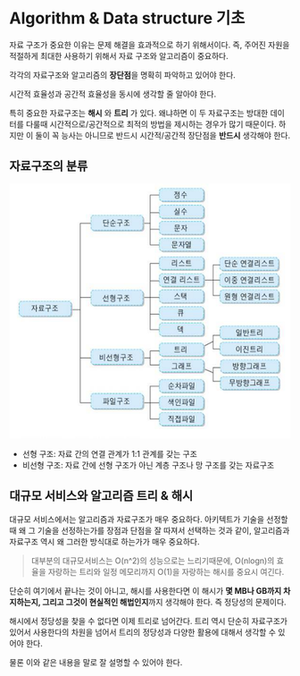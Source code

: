 # Algorithm & Data structure 기초

자료 구조가 중요한 이유는 문제 해결을 효과적으로 하기 위해서이다. 즉, 주어진 자원을 적절하게 최대한 사용하기 위해서 자료 구조와 알고리즘이 중요하다.

각각의 자료구조와 알고리즘의 **장단점**을 명확히 파악하고 있어야 한다.

시간적 효율성과 공간적 효율성을 동시에 생각할 줄 알아야 한다.

특히 중요한 자료구조는 **해시** 와 **트리** 가 있다. 왜냐하면 이 두 자료구조는 방대한 데이터를 다룰때 시간적으로/공간적으로 최적의 방법을 제시하는 경우가 많기 때문이다. 하지만 이 둘이 꼭 능사는 아니므로 반드시 시간적/공간적 장단점을 **반드시** 생각해야 한다.

## 자료구조의 분류

![category of datastructrue](./assets/category_of_datastructure.jpg)

- 선형 구조: 자료 간의 연결 관계가 1:1 관계를 갖는 구조
- 비선형 구조: 자료 간에 선형 구조가 아닌 계층 구조나 망 구조를 갖는 자료구조

## 대규모 서비스와 알고리즘 트리 & 해시

대규모 서비스에서는 알고리즘과 자료구조가 매우 중요하다. 아키텍트가 기술을 선정할 때 왜 그 기술을 선정하는가를 장점과 단점을 잘 따져서 선택하는 것과 같이, 알고리즘과 자료구조 역시 왜 그러한 방식대로 하는가가 매우 중요하다.

> 대부분의 대규모서비스는 O(n^2)의 성능으로는 느리기때문에, O(nlogn)의 효율을 자랑하는 트리와 일정 메모리까지 O(1)을 자랑하는 해시를 중요시 여긴다.

단순히 여기에서 끝나는 것이 아니고, 해시를 사용한다면 이 해시가 **몇 MB나 GB까지 차지하는지, 그리고 그것이 현실적인 해법인지**까지 생각해야 한다. 즉 정당성의 문제이다.

해시에서 정당성을 찾을 수 없다면 이제 트리로 넘어간다. 트리 역시 단순히 자료구조가 있어서 사용한다의 차원을 넘어서 트리의 정당성과 다양한 활용에 대해서 생각할 수 있어야 한다.

물론 이와 같은 내용을 말로 잘 설명할 수 있어야 한다.
